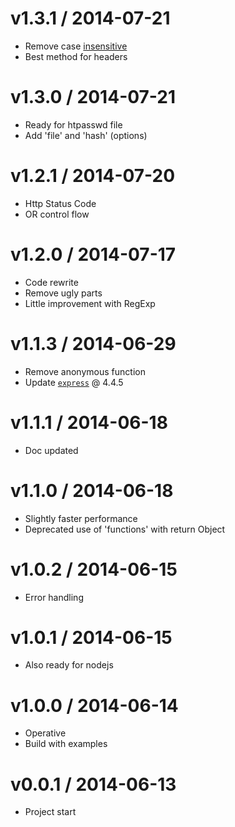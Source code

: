 v1.3.1 / 2014-07-21
==================

  * Remove case [insensitive](http://jsperf.com/case-sensitive-regex-vs-case-insensitive-regex)
  * Best method for headers

v1.3.0 / 2014-07-21
==================

  * Ready for htpasswd file
  * Add 'file' and 'hash' (options)

v1.2.1 / 2014-07-20
==================

  * Http Status Code
  * OR control flow

v1.2.0 / 2014-07-17
==================

  * Code rewrite
  * Remove ugly parts
  * Little improvement with RegExp

v1.1.3 / 2014-06-29
==================

  * Remove anonymous function
  * Update [`express`](https://github.com/visionmedia/express) @ 4.4.5

v1.1.1 / 2014-06-18
==================

  * Doc updated

v1.1.0 / 2014-06-18
==================

  * Slightly faster performance
  * Deprecated use of 'functions' with return Object

v1.0.2 / 2014-06-15
==================

  * Error handling

v1.0.1 / 2014-06-15
==================

  * Also ready for nodejs

v1.0.0 / 2014-06-14
==================

  * Operative
  * Build with examples

v0.0.1 / 2014-06-13
==================

  * Project start
